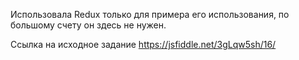 Использовала Redux только для примера его использования, по большому счету он здесь не нужен.

Ссылка на исходное задание https://jsfiddle.net/3gLqw5sh/16/
